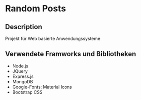 # Random Posts
## Description
Projekt für Web basierte Anwendungssysteme

## Verwendete Framworks und Bibliotheken
- Node.js
- JQuery
- Express.js
- MongoDB
- Google-Fonts: Material Icons
- Bootstrap CSS